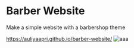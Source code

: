 
# Barber Website

Make a simple website with a barbershop theme

https://auliyaapri.github.io/barber-website/
![aaa](https://user-images.githubusercontent.com/45688720/213831644-6a4867c8-66e0-4c66-a45c-496be984033b.png)


